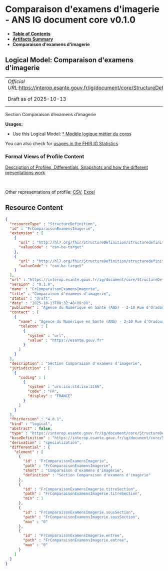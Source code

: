 # Comparaison d'examens d'imagerie - ANS IG document core v0.1.0

* [**Table of Contents**](toc.md)
* [**Artifacts Summary**](artifacts.md)
* **Comparaison d'examens d'imagerie**

## Logical Model: Comparaison d'examens d'imagerie 

| | |
| :--- | :--- |
| *Official URL*:https://interop.esante.gouv.fr/ig/document/core/StructureDefinition/FrComparaisonExamensImagerie | *Version*:0.1.0 |
| Draft as of 2025-10-13 | *Computable Name*:FrComparaisonExamensImagerie |

 
Section Comparaison d’examens d’imagerie 

**Usages:**

* Use this Logical Model: [* Modèle logique métier du corps](StructureDefinition-CorpsDocument.md)

You can also check for [usages in the FHIR IG Statistics](https://packages2.fhir.org/xig/ans.document.fr.core|current/StructureDefinition/FrComparaisonExamensImagerie)

### Formal Views of Profile Content

 [Description of Profiles, Differentials, Snapshots and how the different presentations work](http://build.fhir.org/ig/FHIR/ig-guidance/readingIgs.html#structure-definitions). 

 

Other representations of profile: [CSV](StructureDefinition-FrComparaisonExamensImagerie.csv), [Excel](StructureDefinition-FrComparaisonExamensImagerie.xlsx) 



## Resource Content

```json
{
  "resourceType" : "StructureDefinition",
  "id" : "FrComparaisonExamensImagerie",
  "extension" : [
    {
      "url" : "http://hl7.org/fhir/StructureDefinition/structuredefinition-type-characteristics",
      "valueCode" : "can-be-target"
    },
    {
      "url" : "http://hl7.org/fhir/StructureDefinition/structuredefinition-type-characteristics",
      "valueCode" : "can-be-target"
    }
  ],
  "url" : "https://interop.esante.gouv.fr/ig/document/core/StructureDefinition/FrComparaisonExamensImagerie",
  "version" : "0.1.0",
  "name" : "FrComparaisonExamensImagerie",
  "title" : "Comparaison d'examens d'imagerie",
  "status" : "draft",
  "date" : "2025-10-13T08:32:48+00:00",
  "publisher" : "Agence du Numérique en Santé (ANS) - 2-10 Rue d'Oradour-sur-Glane, 75015 Paris",
  "contact" : [
    {
      "name" : "Agence du Numérique en Santé (ANS) - 2-10 Rue d'Oradour-sur-Glane, 75015 Paris",
      "telecom" : [
        {
          "system" : "url",
          "value" : "https://esante.gouv.fr"
        }
      ]
    }
  ],
  "description" : "Section Comparaison d'examens d'imagerie",
  "jurisdiction" : [
    {
      "coding" : [
        {
          "system" : "urn:iso:std:iso:3166",
          "code" : "FR",
          "display" : "FRANCE"
        }
      ]
    }
  ],
  "fhirVersion" : "4.0.1",
  "kind" : "logical",
  "abstract" : false,
  "type" : "https://interop.esante.gouv.fr/ig/document/core/StructureDefinition/FrComparaisonExamensImagerie",
  "baseDefinition" : "https://interop.esante.gouv.fr/ig/document/core/StructureDefinition/Section",
  "derivation" : "specialization",
  "differential" : {
    "element" : [
      {
        "id" : "FrComparaisonExamensImagerie",
        "path" : "FrComparaisonExamensImagerie",
        "short" : "Comparaison d'examens d'imagerie",
        "definition" : "Section Comparaison d'examens d'imagerie"
      },
      {
        "id" : "FrComparaisonExamensImagerie.titreSection",
        "path" : "FrComparaisonExamensImagerie.titreSection",
        "min" : 1
      },
      {
        "id" : "FrComparaisonExamensImagerie.sousSection",
        "path" : "FrComparaisonExamensImagerie.sousSection",
        "max" : "0"
      },
      {
        "id" : "FrComparaisonExamensImagerie.entree",
        "path" : "FrComparaisonExamensImagerie.entree",
        "max" : "0"
      }
    ]
  }
}

```
